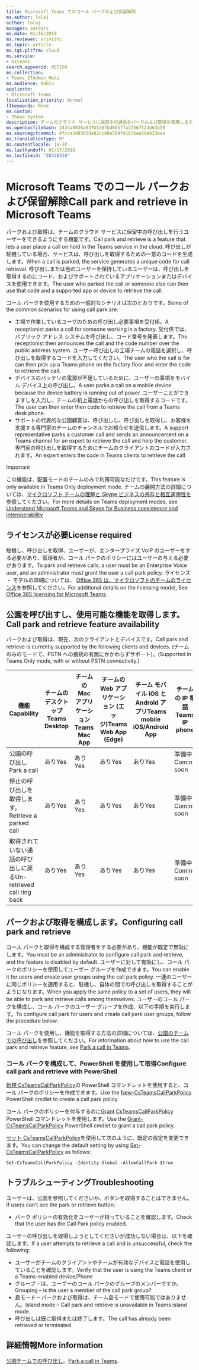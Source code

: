 ```yaml
---
title: Microsoft Teams でのコール パークおよび保留解除
ms.author: lolaj
author: lolaj
manager: serdars
ms.date: 01/16/2019
ms.reviewer: srividhc
ms.topic: article
ms.tgt.pltfrm: cloud
ms.service:
- msteams
search.appverid: MET150
ms.collection:
- Teams_ITAdmin_Help
ms.audience: Admin
appliesto:
- Microsoft Teams
localization_priority: Normal
f1keywords: None
ms.custom:
- Phone System
description: チームのクラウド サービスに保留中の通話をパークおよび取得を使用します。
ms.openlocfilehash: 2433a8836a037b530fbd895f7a37567f24d63b50
ms.sourcegitcommit: 0fcca2d8303da82cc00a504f4183bee50ab23eea
ms.translationtype: MT
ms.contentlocale: ja-JP
ms.lasthandoff: 01/17/2019
ms.locfileid: "28328310"
---
```

# <a name="call-park-and-retrieve-in-microsoft-teams"></a><span data-ttu-id="cd381-103">Microsoft Teams でのコール パークおよび保留解除</span><span class="sxs-lookup"><span data-stu-id="cd381-103">Call park and retrieve in Microsoft Teams</span></span>

<span data-ttu-id="cd381-104">パークおよび取得は、チームのクラウド サービスに保留中の呼び出しを行うユーザーをできるようにする機能です。</span><span class="sxs-lookup"><span data-stu-id="cd381-104">Call park and retrieve is a feature that lets a user place a call on hold in the Teams service in the cloud.</span></span> <span data-ttu-id="cd381-105">呼び出しが駐機している場合、サービスは、呼び出しを取得するための一意のコードを生成します。</span><span class="sxs-lookup"><span data-stu-id="cd381-105">When a call is parked, the service generates a unique code for call retrieval.</span></span> <span data-ttu-id="cd381-106">呼び出しまたは他のユーザーを保持しているユーザーは、呼び出しを取得するのにコード、およびサポートされているアプリケーションまたはデバイスを使用できます。</span><span class="sxs-lookup"><span data-stu-id="cd381-106">The user who parked the call or someone else can then use that code and a supported app or device to retrieve the call.</span></span> 

<span data-ttu-id="cd381-107">コール パークを使用するための一般的なシナリオは次のとおりです。</span><span class="sxs-lookup"><span data-stu-id="cd381-107">Some of the common scenarios for using call park are:</span></span> 

- <span data-ttu-id="cd381-108">工場で作業しているユーザのための呼び出し必要事項を受付係。</span><span class="sxs-lookup"><span data-stu-id="cd381-108">A receptionist parks a call for someone working in a factory.</span></span> <span data-ttu-id="cd381-109">受付係では、パブリック アドレス システムを呼び出し、コード番号を発表します。</span><span class="sxs-lookup"><span data-stu-id="cd381-109">The receptionist then announces the call and the code number over the public address system.</span></span> <span data-ttu-id="cd381-110">ユーザー呼び出しの工場チームの電話を選択し、呼び出しを取得するコードを入力してください。</span><span class="sxs-lookup"><span data-stu-id="cd381-110">The user who the call is for can then pick up a Teams phone on the factory floor and enter the code to retrieve the call.</span></span>
- <span data-ttu-id="cd381-111">デバイスのバッテリの電源が不足しているために、ユーザーの事項をモバイル デバイス上の呼び出し。</span><span class="sxs-lookup"><span data-stu-id="cd381-111">A user parks a call on a mobile device because the device battery is running out of power.</span></span> <span data-ttu-id="cd381-112">ユーザーことができますしを入力し、チームの机上電話からの呼び出しを取得するコードです。</span><span class="sxs-lookup"><span data-stu-id="cd381-112">The user can then enter then code to retrieve the call from a Teams desk phone.</span></span>
- <span data-ttu-id="cd381-113">サポートの代表的な公園顧客は、呼び出しし、呼び出しを取得し、お客様を支援する専門家のチームのチャンネルでお知らせを送信します。</span><span class="sxs-lookup"><span data-stu-id="cd381-113">A support representative parks a customer call and sends an announcement on a Teams channel for an expert to retrieve the call and help the customer.</span></span> <span data-ttu-id="cd381-114">専門家の呼び出しを取得するためにチームのクライアントのコードが入力されます。</span><span class="sxs-lookup"><span data-stu-id="cd381-114">An expert enters the code in Teams clients to retrieve the call</span></span>

> [!IMPORTANT]
> <span data-ttu-id="cd381-115">この機能は、配置モードのチームのみで利用可能なだけです。</span><span class="sxs-lookup"><span data-stu-id="cd381-115">This feature is only available in Teams Only deployment mode.</span></span> <span data-ttu-id="cd381-116">チームの展開方法の詳細については、[マイクロソフト チームの理解と Skype ビジネスの共存と相互運用性を](teams-and-skypeforbusiness-coexistence-and-interoperability.md)参照してください。</span><span class="sxs-lookup"><span data-stu-id="cd381-116">For more details on Teams deployment modes, see [Understand Microsoft Teams and Skype for Business coexistence and interoperability](teams-and-skypeforbusiness-coexistence-and-interoperability.md)</span></span>

## <a name="license-required"></a><span data-ttu-id="cd381-117">ライセンスが必要</span><span class="sxs-lookup"><span data-stu-id="cd381-117">License required</span></span>

<span data-ttu-id="cd381-118">駐機し、呼び出しを取得、ユーザーが、エンタープライズ VoIP のユーザーをする必要があり、管理者が、コール パークのポリシーにはユーザーの与える必要があります。</span><span class="sxs-lookup"><span data-stu-id="cd381-118">To park and retrieve calls, a user must be an Enterprise Voice user, and an administrator must grant the user a call park policy.</span></span> <span data-ttu-id="cd381-119">ライセンス ・ モデルの詳細については、 [Office 365 は、マイクロソフトのチームのライセンス](office-365-licensing.md)を参照してください。</span><span class="sxs-lookup"><span data-stu-id="cd381-119">For additional details on the licensing model, See [Office 365 licensing for Microsoft Teams](office-365-licensing.md).</span></span>

## <a name="call-park-and-retrieve-feature-availability"></a><span data-ttu-id="cd381-120">公園を呼び出すし、使用可能な機能を取得します。</span><span class="sxs-lookup"><span data-stu-id="cd381-120">Call park and retrieve feature availability</span></span>

<span data-ttu-id="cd381-121">パークおよび取得は、現在、次のクライアントとデバイスです。</span><span class="sxs-lookup"><span data-stu-id="cd381-121">Call park and retrieve is currently supported by the following clients and devices.</span></span> <span data-ttu-id="cd381-122">(チームのみのモードで、PSTN への接続の有無にかかわらずサポート)。</span><span class="sxs-lookup"><span data-stu-id="cd381-122">(Supported in Teams Only mode, with or without PSTN connectivity.)</span></span>

| <span data-ttu-id="cd381-123">機能</span><span class="sxs-lookup"><span data-stu-id="cd381-123">Capability</span></span> | <span data-ttu-id="cd381-124">チームのデスクトップ</span><span class="sxs-lookup"><span data-stu-id="cd381-124">Teams Desktop</span></span> | <span data-ttu-id="cd381-125">チームの Mac アプリケーション</span><span class="sxs-lookup"><span data-stu-id="cd381-125">Teams Mac App</span></span> | <span data-ttu-id="cd381-126">チームの Web アプリケーション (エッジ)</span><span class="sxs-lookup"><span data-stu-id="cd381-126">Teams Web App (Edge)</span></span> |<span data-ttu-id="cd381-127">チーム モバイル iOS と Android アプリ</span><span class="sxs-lookup"><span data-stu-id="cd381-127">Teams mobile iOS/Android App</span></span> | <span data-ttu-id="cd381-128">チームの IP 電話</span><span class="sxs-lookup"><span data-stu-id="cd381-128">Teams IP phone</span></span> | <span data-ttu-id="cd381-129">ビジネス IP 電話の Skype</span><span class="sxs-lookup"><span data-stu-id="cd381-129">Skype for Business IP phone</span></span> |
|------------|---------------|---------------|----------------------|-----------------------------|----------------|-----------------------------|
| <span data-ttu-id="cd381-130">公園の呼び出し</span><span class="sxs-lookup"><span data-stu-id="cd381-130">Park a call</span></span> | <span data-ttu-id="cd381-131">あり</span><span class="sxs-lookup"><span data-stu-id="cd381-131">Yes</span></span> | <span data-ttu-id="cd381-132">あり</span><span class="sxs-lookup"><span data-stu-id="cd381-132">Yes</span></span> | <span data-ttu-id="cd381-133">あり</span><span class="sxs-lookup"><span data-stu-id="cd381-133">Yes</span></span> | <span data-ttu-id="cd381-134">あり</span><span class="sxs-lookup"><span data-stu-id="cd381-134">Yes</span></span> | <span data-ttu-id="cd381-135">準備中</span><span class="sxs-lookup"><span data-stu-id="cd381-135">Coming soon</span></span>| <span data-ttu-id="cd381-136">なし</span><span class="sxs-lookup"><span data-stu-id="cd381-136">No</span></span> |
| <span data-ttu-id="cd381-137">停止の呼び出しを取得します。</span><span class="sxs-lookup"><span data-stu-id="cd381-137">Retrieve a parked call</span></span> | <span data-ttu-id="cd381-138">あり</span><span class="sxs-lookup"><span data-stu-id="cd381-138">Yes</span></span> | <span data-ttu-id="cd381-139">あり</span><span class="sxs-lookup"><span data-stu-id="cd381-139">Yes</span></span> | <span data-ttu-id="cd381-140">あり</span><span class="sxs-lookup"><span data-stu-id="cd381-140">Yes</span></span> | <span data-ttu-id="cd381-141">あり</span><span class="sxs-lookup"><span data-stu-id="cd381-141">Yes</span></span> | <span data-ttu-id="cd381-142">準備中</span><span class="sxs-lookup"><span data-stu-id="cd381-142">Coming soon</span></span>| <span data-ttu-id="cd381-143">なし</span><span class="sxs-lookup"><span data-stu-id="cd381-143">No</span></span> |
| <span data-ttu-id="cd381-144">取得されていない通話の呼び出しに戻る</span><span class="sxs-lookup"><span data-stu-id="cd381-144">Un-retrieved call ring back</span></span> | <span data-ttu-id="cd381-145">あり</span><span class="sxs-lookup"><span data-stu-id="cd381-145">Yes</span></span> | <span data-ttu-id="cd381-146">あり</span><span class="sxs-lookup"><span data-stu-id="cd381-146">Yes</span></span> | <span data-ttu-id="cd381-147">あり</span><span class="sxs-lookup"><span data-stu-id="cd381-147">Yes</span></span> | <span data-ttu-id="cd381-148">あり</span><span class="sxs-lookup"><span data-stu-id="cd381-148">Yes</span></span> | <span data-ttu-id="cd381-149">準備中</span><span class="sxs-lookup"><span data-stu-id="cd381-149">Coming soon</span></span>| <span data-ttu-id="cd381-150">なし</span><span class="sxs-lookup"><span data-stu-id="cd381-150">No</span></span> |

## <a name="configuring-call-park-and-retrieve"></a><span data-ttu-id="cd381-151">パークおよび取得を構成します。</span><span class="sxs-lookup"><span data-stu-id="cd381-151">Configuring call park and retrieve</span></span>

<span data-ttu-id="cd381-152">コール パークと取得を構成する管理者をする必要があり、機能が既定で無効にします。</span><span class="sxs-lookup"><span data-stu-id="cd381-152">You must be an administrator to configure call park and retrieve, and the feature is disabled by default.</span></span> <span data-ttu-id="cd381-153">ユーザーに対して有効にし、コール パークのポリシーを使用してユーザー グループを作成できます。</span><span class="sxs-lookup"><span data-stu-id="cd381-153">You can enable it for users and create user groups using the call park policy.</span></span> <span data-ttu-id="cd381-154">一連のユーザーに同じポリシーを適用すると、駐機し、自体の間での呼び出しを取得することがようになります。</span><span class="sxs-lookup"><span data-stu-id="cd381-154">When you apply the same policy to a set of users, they will be able to park and retrieve calls among themselves.</span></span> <span data-ttu-id="cd381-155">ユーザーのコール パークを構成し、コール パークのユーザー グループを作成、以下の手順を実行します。</span><span class="sxs-lookup"><span data-stu-id="cd381-155">To configure call park for users and create call park user groups, follow the procedure below.</span></span>

<span data-ttu-id="cd381-156">コール パークを使用し、機能を取得する方法の詳細については、[公園のチームでの呼び出し](https://support.office.com/article/park-a-call-in-teams-8538c063-d676-4e9a-8045-fc3b7299bb2f)を参照してください。</span><span class="sxs-lookup"><span data-stu-id="cd381-156">For information about how to use the call park and retrieve feature, see [Park a call in Teams](https://support.office.com/article/park-a-call-in-teams-8538c063-d676-4e9a-8045-fc3b7299bb2f).</span></span>

### <a name="configure-call-park-and-retrieve-with-powershell"></a><span data-ttu-id="cd381-157">コール パークを構成して、PowerShell を使用して取得</span><span class="sxs-lookup"><span data-stu-id="cd381-157">Configure call park and retrieve with PowerShell</span></span>

<span data-ttu-id="cd381-158">[新規 CsTeamsCallParkPolicy](https://docs.microsoft.com/powershell/module/skype/new-csteamscallparkpolicy?view=skype-ps)の PowerShell コマンドレットを使用すると、コール パークのポリシーを作成できます。</span><span class="sxs-lookup"><span data-stu-id="cd381-158">Use the [New-CsTeamsCallParkPolicy](https://docs.microsoft.com/powershell/module/skype/new-csteamscallparkpolicy?view=skype-ps) PowerShell cmdlet to create a call park policy.</span></span>

<span data-ttu-id="cd381-159">コール パークのポリシーを付与するのに[Grant CsTeamsCallParkPolicy](https://docs.microsoft.com/powershell/module/skype/grant-csteamscallparkpolicy?view=skype-ps) PowerShell コマンドレットを使用します。</span><span class="sxs-lookup"><span data-stu-id="cd381-159">Use the [Grant-CsTeamsCallParkPolicy](https://docs.microsoft.com/powershell/module/skype/grant-csteamscallparkpolicy?view=skype-ps) PowerShell cmdlet to grant a call park policy.</span></span>

<span data-ttu-id="cd381-160">[セット CsTeamsCallParkPolicy](https://docs.microsoft.com/powershell/module/skype/set-csteamscallparkpolicy?view=skype-ps)を使用して次のように、既定の設定を変更できます。</span><span class="sxs-lookup"><span data-stu-id="cd381-160">You can change the default setting by using [Set-CsTeamsCallParkPolicy](https://docs.microsoft.com/powershell/module/skype/set-csteamscallparkpolicy?view=skype-ps) as follows:</span></span>

`Set-CsTeamsCallParkPolicy -Identity Global -AllowCallPark $true`


## <a name="troubleshooting"></a><span data-ttu-id="cd381-161">トラブルシューティング</span><span class="sxs-lookup"><span data-stu-id="cd381-161">Troubleshooting</span></span>

<span data-ttu-id="cd381-162">ユーザーは、公園を参照してくださいか、ボタンを取得することはできません。</span><span class="sxs-lookup"><span data-stu-id="cd381-162">If users can’t see the park or retrieve button:</span></span> 

- <span data-ttu-id="cd381-163">パーク ポリシーの有効化をユーザーが持っていることを確認します。</span><span class="sxs-lookup"><span data-stu-id="cd381-163">Check that the user has the Call Park policy enabled.</span></span> 

<span data-ttu-id="cd381-164">ユーザーの呼び出しを取得しようとしてくださいが成功しない場合は、以下を確認します。</span><span class="sxs-lookup"><span data-stu-id="cd381-164">If a user attempts to retrieve a call and is unsuccessful, check the following:</span></span>

- <span data-ttu-id="cd381-165">ユーザーがチームのクライアントやチームが有効なデバイスと電話を使用していることを確認します。</span><span class="sxs-lookup"><span data-stu-id="cd381-165">Verify that the user is using the Teams client or a Teams-enabled device/Phone</span></span>
- <span data-ttu-id="cd381-166">グループ – は、ユーザーのコール パークのグループのメンバーですか。</span><span class="sxs-lookup"><span data-stu-id="cd381-166">Grouping – is the user a member of the call park group?</span></span>
- <span data-ttu-id="cd381-167">島モード – パークおよび取得は、チーム島モードで使用可能ではありません。</span><span class="sxs-lookup"><span data-stu-id="cd381-167">Island mode – Call park and retrieve is unavailable in Teams island mode.</span></span>
- <span data-ttu-id="cd381-168">呼び出しは既に取得または終了します。</span><span class="sxs-lookup"><span data-stu-id="cd381-168">The call has already been retrieved or terminated.</span></span>

## <a name="more-information"></a><span data-ttu-id="cd381-169">詳細情報</span><span class="sxs-lookup"><span data-stu-id="cd381-169">More information</span></span>

<span data-ttu-id="cd381-170">[公園チームでの呼び出し](https://support.office.com/article/park-a-call-in-teams-8538c063-d676-4e9a-8045-fc3b7299bb2f)。</span><span class="sxs-lookup"><span data-stu-id="cd381-170">[Park a call in Teams](https://support.office.com/article/park-a-call-in-teams-8538c063-d676-4e9a-8045-fc3b7299bb2f).</span></span>